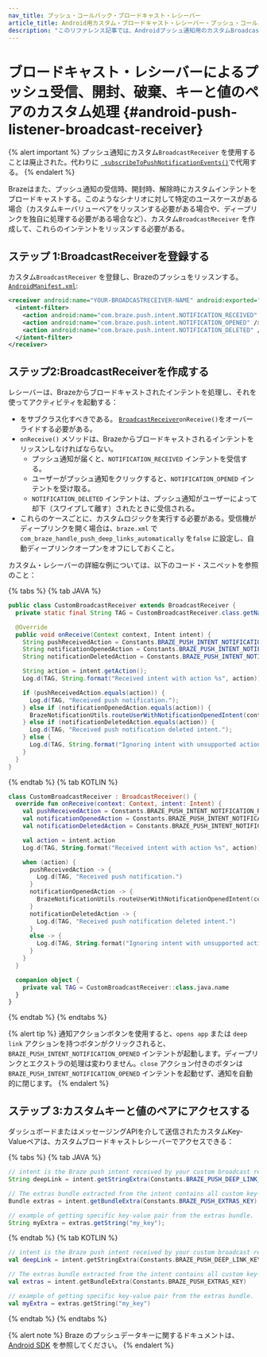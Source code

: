 ```yaml
---
nav_title: プッシュ・コールバック・ブロードキャスト・レシーバー
article_title: Android用カスタム・ブロードキャスト・レシーバー・プッシュ・コールバック
description: "このリファレンス記事では、Androidプッシュ通知用のカスタムBroadcastレシーバーの作成について説明する。"
---
```


# ブロードキャスト・レシーバーによるプッシュ受信、開封、破棄、キーと値のペアのカスタム処理 {#android-push-listener-broadcast-receiver}

{% alert important %}
プッシュ通知にカスタム`BroadcastReceiver` を使用することは廃止された。代わりに [` subscribeToPushNotificationEvents()`](/docs/developer_guide/platform_integration_guides/android/push_notifications/android/customization/custom_event_callback/)で代用する。
{% endalert %}

Brazeはまた、プッシュ通知の受信時、開封時、解除時にカスタムインテントをブロードキャストする。このようなシナリオに対して特定のユースケースがある場合（カスタムキーバリューペアをリッスンする必要がある場合や、ディープリンクを独自に処理する必要がある場合など）、カスタム`BroadcastReceiver` を作成して、これらのインテントをリッスンする必要がある。

## ステップ 1:BroadcastReceiverを登録する

カスタム`BroadcastReceiver` を登録し、Brazeのプッシュをリッスンする。 [`AndroidManifest.xml`][71]:

```xml
<receiver android:name="YOUR-BROADCASTRECEIVER-NAME" android:exported="false" >
  <intent-filter>
    <action android:name="com.braze.push.intent.NOTIFICATION_RECEIVED" />
    <action android:name="com.braze.push.intent.NOTIFICATION_OPENED" />
    <action android:name="com.braze.push.intent.NOTIFICATION_DELETED" />
  </intent-filter>
</receiver>
```

## ステップ2:BroadcastReceiverを作成する

レシーバーは、Brazeからブロードキャストされたインテントを処理し、それを使ってアクティビティを起動する：

- をサブクラス化すべきである。 [`BroadcastReceiver`][53]`onReceive()`をオーバーライドする必要がある。
- `onReceive()` メソッドは、Brazeからブロードキャストされるインテントをリッスンしなければならない。
  - プッシュ通知が届くと、`NOTIFICATION_RECEIVED` インテントを受信する。
  - ユーザーがプッシュ通知をクリックすると、`NOTIFICATION_OPENED` インテントを受け取る。
  - `NOTIFICATION_DELETED` インテントは、プッシュ通知がユーザーによって却下（スワイプして離す）されたときに受信される。
- これらのケースごとに、カスタムロジックを実行する必要がある。受信機がディープリンクを開く場合は、`braze.xml` で`com_braze_handle_push_deep_links_automatically` を`false` に設定し、自動ディープリンクオープンをオフにしておくこと。

カスタム・レシーバーの詳細な例については、以下のコード・スニペットを参照のこと：

{% tabs %}
{% tab JAVA %}

```java
public class CustomBroadcastReceiver extends BroadcastReceiver {
  private static final String TAG = CustomBroadcastReceiver.class.getName();

  @Override
  public void onReceive(Context context, Intent intent) {
    String pushReceivedAction = Constants.BRAZE_PUSH_INTENT_NOTIFICATION_RECEIVED;
    String notificationOpenedAction = Constants.BRAZE_PUSH_INTENT_NOTIFICATION_OPENED;
    String notificationDeletedAction = Constants.BRAZE_PUSH_INTENT_NOTIFICATION_DELETED;

    String action = intent.getAction();
    Log.d(TAG, String.format("Received intent with action %s", action));

    if (pushReceivedAction.equals(action)) {
      Log.d(TAG, "Received push notification.");
    } else if (notificationOpenedAction.equals(action)) {
      BrazeNotificationUtils.routeUserWithNotificationOpenedIntent(context, intent);
    } else if (notificationDeletedAction.equals(action)) {
      Log.d(TAG, "Received push notification deleted intent.");
    } else {
      Log.d(TAG, String.format("Ignoring intent with unsupported action %s", action));
    }
  }
}
```

{% endtab %}
{% tab KOTLIN %}

```kotlin
class CustomBroadcastReceiver : BroadcastReceiver() {
  override fun onReceive(context: Context, intent: Intent) {
    val pushReceivedAction = Constants.BRAZE_PUSH_INTENT_NOTIFICATION_RECEIVED
    val notificationOpenedAction = Constants.BRAZE_PUSH_INTENT_NOTIFICATION_OPENED
    val notificationDeletedAction = Constants.BRAZE_PUSH_INTENT_NOTIFICATION_DELETED

    val action = intent.action
    Log.d(TAG, String.format("Received intent with action %s", action))

    when (action) {
      pushReceivedAction -> {
        Log.d(TAG, "Received push notification.")
      }
      notificationOpenedAction -> {
        BrazeNotificationUtils.routeUserWithNotificationOpenedIntent(context, intent)
      }
      notificationDeletedAction -> {
        Log.d(TAG, "Received push notification deleted intent.")
      }
      else -> {
        Log.d(TAG, String.format("Ignoring intent with unsupported action %s", action))
      }
    }
  }

  companion object {
    private val TAG = CustomBroadcastReceiver::class.java.name
  }
}
```

{% endtab %}
{% endtabs %}

{% alert tip %}
通知アクションボタンを使用すると、`opens app` または `deep link` アクションを持つボタンがクリックされると、`BRAZE_PUSH_INTENT_NOTIFICATION_OPENED` インテントが起動します。ディープリンクとエクストラの処理は変わりません。`close` アクション付きのボタンは `BRAZE_PUSH_INTENT_NOTIFICATION_OPENED` インテントを起動せず、通知を自動的に閉じます。
{% endalert %}

## ステップ 3:カスタムキーと値のペアにアクセスする

ダッシュボードまたはメッセージングAPIを介して送信されたカスタムKey-Valueペアは、カスタムブロードキャストレシーバーでアクセスできる：

{% tabs %}
{% tab JAVA %}

```java
// intent is the Braze push intent received by your custom broadcast receiver.
String deepLink = intent.getStringExtra(Constants.BRAZE_PUSH_DEEP_LINK_KEY);

// The extras bundle extracted from the intent contains all custom key-value pairs.
Bundle extras = intent.getBundleExtra(Constants.BRAZE_PUSH_EXTRAS_KEY);

// example of getting specific key-value pair from the extras bundle.
String myExtra = extras.getString("my_key");
```

{% endtab %}
{% tab KOTLIN %}

```kotlin
// intent is the Braze push intent received by your custom broadcast receiver.
val deepLink = intent.getStringExtra(Constants.BRAZE_PUSH_DEEP_LINK_KEY)

// The extras bundle extracted from the intent contains all custom key-value pairs.
val extras = intent.getBundleExtra(Constants.BRAZE_PUSH_EXTRAS_KEY)

// example of getting specific key-value pair from the extras bundle.
val myExtra = extras.getString("my_key")
```

{% endtab %}
{% endtabs %}

{% alert note %}
Braze のプッシュデータキーに関するドキュメントは、[Android SDK](https://braze-inc.github.io/braze-android-sdk/kdoc/braze-android-sdk/com.braze/-constants/index.html?query=object%20Constants) を参照してください。
{% endalert %}

[53]: https://developer.android.com/reference/android/content/BroadcastReceiver.html
[71]: https://github.com/braze-inc/braze-android-sdk/blob/master/samples/custom-broadcast/src/main/AndroidManifest.xml "AndroidManifest.xml"
